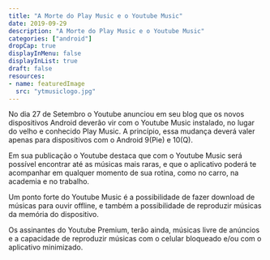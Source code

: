 ```yaml
---
title: "A Morte do Play Music e o Youtube Music"
date: 2019-09-29
description: "A Morte do Play Music e o Youtube Music"
categories: ["android"]
dropCap: true
displayInMenu: false
displayInList: true
draft: false
resources:
- name: featuredImage
  src: "ytmusiclogo.jpg"
---
```



No dia 27 de Setembro o Youtube anunciou em seu blog que os novos dispositivos Android deverão vir com o Youtube Music instalado, no lugar do velho e conhecido Play Music. A princípio, essa mudança deverá valer apenas para dispositivos com o Android 9(Pie) e 10(Q).

Em sua publicação o Youtube destaca que com o Youtube Music será possível encontrar até as músicas mais raras, e que o aplicativo poderá te acompanhar em qualquer momento de sua rotina, como no carro, na academia e no trabalho.

Um ponto forte do Youtube Music é a possibilidade de fazer download de músicas para ouvir offline, e também a possibilidade de reproduzir músicas da memória do dispositivo.

Os assinantes do Youtube Premium, terão ainda, músicas livre de anúncios e a capacidade de reproduzir músicas com o celular bloqueado e/ou com o aplicativo minimizado.

